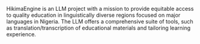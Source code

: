 HikimaEngine is an LLM project with a mission to provide equitable access to quality education in linguistically diverse regions focused on major languages in Nigeria. The LLM offers a comprehensive suite of tools, such as translation/transcription of educational materials and tailoring learning experience.
